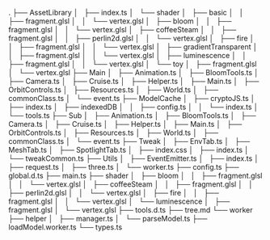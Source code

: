 .
├── AssetLibrary
│   ├── index.ts
│   └── shader
│       ├── basic
│       │   ├── fragment.glsl
│       │   └── vertex.glsl
│       ├── bloom
│       │   ├── fragment.glsl
│       │   └── vertex.glsl
│       ├── coffeeSteam
│       │   ├── fragment.glsl
│       │   ├── perlin2d.glsl
│       │   └── vertex.glsl
│       ├── fire
│       │   ├── fragment.glsl
│       │   └── vertex.glsl
│       ├── gradientTransparent
│       │   ├── fragment.glsl
│       │   └── vertex.glsl
│       ├── luminescence
│       │   ├── fragment.glsl
│       │   └── vertex.glsl
│       └── toy
│           ├── fragment.glsl
│           └── vertex.glsl
├── Main
│   ├── Animation.ts
│   ├── BloomTools.ts
│   ├── Camera.ts
│   ├── Cruise.ts
│   ├── Helper.ts
│   ├── Main.ts
│   ├── OrbitControls.ts
│   ├── Resources.ts
│   ├── World.ts
│   ├── commonClass.ts
│   └── event.ts
├── ModelCache
│   ├── cryptoJS.ts
│   ├── index.ts
│   ├── indexedDB
│   │   ├── config.ts
│   │   └── index.ts
│   └── tools.ts
├── Sub
│   ├── Animation.ts
│   ├── BloomTools.ts
│   ├── Camera.ts
│   ├── Cruise.ts
│   ├── Helper.ts
│   ├── Main.ts
│   ├── OrbitControls.ts
│   ├── Resources.ts
│   ├── World.ts
│   ├── commonClass.ts
│   └── event.ts
├── Tweak
│   ├── EnvTab.ts
│   ├── MeshTab.ts
│   ├── SpotlightTab.ts
│   ├── index.css
│   ├── index.ts
│   └── tweakCommon.ts
├── Utils
│   ├── EventEmitter.ts
│   ├── index.ts
│   ├── request.ts
│   ├── three.ts
│   └── worker.ts
├── config.ts
├── global.d.ts
├── main.ts
├── shader
│   ├── bloom
│   │   ├── fragment.glsl
│   │   └── vertex.glsl
│   ├── coffeeSteam
│   │   ├── fragment.glsl
│   │   ├── perlin2d.glsl
│   │   └── vertex.glsl
│   ├── fire
│   │   ├── fragment.glsl
│   │   └── vertex.glsl
│   └── luminescence
│       ├── fragment.glsl
│       └── vertex.glsl
├── tools.d.ts
├── tree.md
└── worker
    ├── helper
    │   ├── manager.ts
    │   └── parseModel.ts
    ├── loadModel.worker.ts
    └── types.ts
